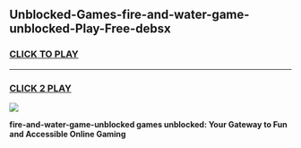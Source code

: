 
## Unblocked-Games-fire-and-water-game-unblocked-Play-Free-debsx
<h3>
<a href="https://premium76.site?title=fire-and-water-game-unblocked&ref=22A">CLICK TO PLAY</a></h3>
<hr>

<h3>
<a href="https://premium76.site?title=fire-and-water-game-unblocked&ref=22A">CLICK 2 PLAY</a>
  
</h3>

<a href="https://premium76.site?title=fire-and-water-game-unblocked&ref=22A"><img src="https://clearcache.store/games.png"></a>


**fire-and-water-game-unblocked games unblocked: Your Gateway to Fun and Accessible Online Gaming**
